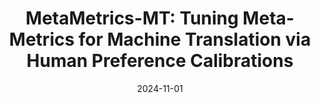---
title: "MetaMetrics-MT: Tuning Meta-Metrics for Machine Translation via Human Preference Calibrations"
collection: publications
category: conferences
date: 2024-11-01
authors: David Anugraha*, Garry Kuwanto*, Lucky Susanto, Derry Tanti Wijaya, and Genta Indra Winata
venue: arXiv preprint arXiv:2411.00390
paperurl: 'https://arxiv.org/pdf/2411.00390'
codeurl: 'https://github.com/meta-metrics/metametrics'
note: Winner of WMT-24 Metric Shared Task
citation: # 'Your Name, You. (2024). &quot;Paper Title Number 3.&quot; <i>GitHub Journal of Bugs</i>. 1(3).'
---